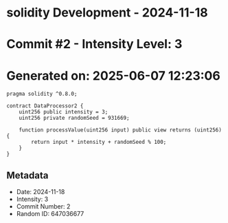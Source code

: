 ﻿# solidity Development - 2024-11-18
# Commit #2 - Intensity Level: 3
# Generated on: 2025-06-07 12:23:06
```solidity
pragma solidity ^0.8.0;

contract DataProcessor2 {
    uint256 public intensity = 3;
    uint256 private randomSeed = 931669;

    function processValue(uint256 input) public view returns (uint256) {
        return input * intensity + randomSeed % 100;
    }
}
```
## Metadata
- Date: 2024-11-18
- Intensity: 3
- Commit Number: 2
- Random ID: 647036677
